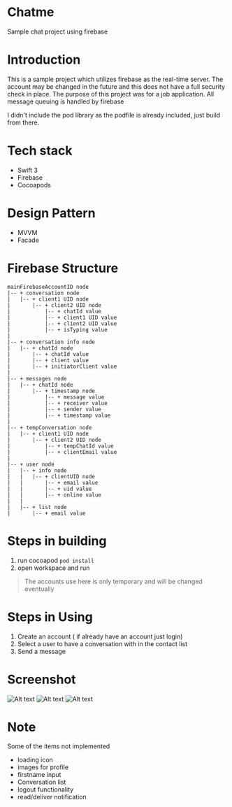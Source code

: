 # Chatme
Sample chat project using firebase

 # Introduction
 This is a sample project which utilizes firebase as the real-time server. The account may be changed in the future and this does not have a full security check in place. The purpose of this project was for a job application. All message queuing is handled by firebase 
 
 I didn't include the pod library as the podfile is already included, just build from there.
 
 # Tech stack
 - Swift 3
 - Firebase
 - Cocoapods
 # Design Pattern
 - MVVM
 - Facade
 
 # Firebase Structure
 
    mainFirebaseAccountID node
    |-- + conversation node
    |   |-- + client1 UID node
    |       |-- + client2 UID node
    |           |-- + chatId value    
    |           |-- + client1 UID value
    |           |-- + client2 UID value
    |           |-- + isTyping value
    |             
    |-- + conversation info node
    |   |-- + chatId node
    |       |-- + chatId value
    |       |-- + client value
    |       |-- + initiatorClient value
    |
    |-- + messages node
    |   |-- + chatId node
    |       |-- + timestamp node
    |           |-- + message value
    |           |-- + receiver value
    |           |-- + sender value
    |           |-- + timestamp value
    |
    |-- + tempConversation node
    |   |-- + client1 UID node
    |       |-- + client2 UID node
    |           |-- + tempChatId value    
    |           |-- + clientEmail value
    |
    |-- + user node
    |   |-- + info node
    |   |   |-- + clientUID node
    |   |       |-- + email value
    |   |       |-- + uid value
    |   |       |-- + online value
    |   |
    |   |-- + list node
    |       |-- + email value
 
 
 # Steps in building
 1. run cocoapod `pod install`
 2. open workspace and run
 
 > The accounts use here is only temporary and will be changed eventually
 
 # Steps in Using
 1. Create an account ( if already have an account just login)
 2. Select a user to have a conversation with in the contact list
 3. Send a message
 
 # Screenshot
 ![Alt text](screenshots/loginScreenshot.png?raw=false "Login Screen")
 ![Alt text](screenshots/signupScreenshot.png?raw=false "Signup Screen")
 ![Alt text](screenshots/conversationScreenshot.png?raw=false "Conversation Screen")
 
 # Note
 Some of the items not implemented 
 - loading icon
 - images for profile
 - firstname input
 - Conversation list
 - logout functionality
 - read/deliver notification
